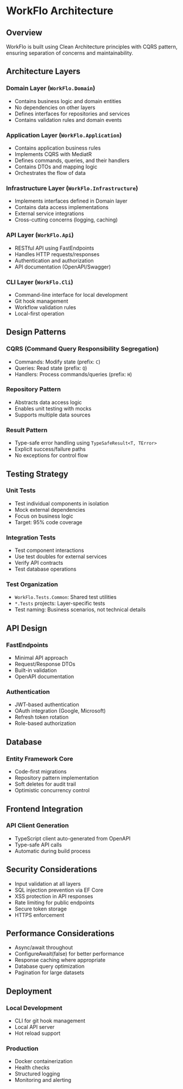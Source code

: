 # WorkFlo Architecture

## Overview

WorkFlo is built using Clean Architecture principles with CQRS pattern, ensuring separation of concerns and maintainability.

## Architecture Layers

### Domain Layer (`WorkFlo.Domain`)
- Contains business logic and domain entities
- No dependencies on other layers
- Defines interfaces for repositories and services
- Contains validation rules and domain events

### Application Layer (`WorkFlo.Application`)
- Contains application business rules
- Implements CQRS with MediatR
- Defines commands, queries, and their handlers
- Contains DTOs and mapping logic
- Orchestrates the flow of data

### Infrastructure Layer (`WorkFlo.Infrastructure`)
- Implements interfaces defined in Domain layer
- Contains data access implementations
- External service integrations
- Cross-cutting concerns (logging, caching)

### API Layer (`WorkFlo.Api`)
- RESTful API using FastEndpoints
- Handles HTTP requests/responses
- Authentication and authorization
- API documentation (OpenAPI/Swagger)

### CLI Layer (`WorkFlo.Cli`)
- Command-line interface for local development
- Git hook management
- Workflow validation rules
- Local-first operation

## Design Patterns

### CQRS (Command Query Responsibility Segregation)
- Commands: Modify state (prefix: `C`)
- Queries: Read state (prefix: `Q`)
- Handlers: Process commands/queries (prefix: `H`)

### Repository Pattern
- Abstracts data access logic
- Enables unit testing with mocks
- Supports multiple data sources

### Result Pattern
- Type-safe error handling using `TypeSafeResult<T, TError>`
- Explicit success/failure paths
- No exceptions for control flow

## Testing Strategy

### Unit Tests
- Test individual components in isolation
- Mock external dependencies
- Focus on business logic
- Target: 95% code coverage

### Integration Tests
- Test component interactions
- Use test doubles for external services
- Verify API contracts
- Test database operations

### Test Organization
- `WorkFlo.Tests.Common`: Shared test utilities
- `*.Tests` projects: Layer-specific tests
- Test naming: Business scenarios, not technical details

## API Design

### FastEndpoints
- Minimal API approach
- Request/Response DTOs
- Built-in validation
- OpenAPI documentation

### Authentication
- JWT-based authentication
- OAuth integration (Google, Microsoft)
- Refresh token rotation
- Role-based authorization

## Database

### Entity Framework Core
- Code-first migrations
- Repository pattern implementation
- Soft deletes for audit trail
- Optimistic concurrency control

## Frontend Integration

### API Client Generation
- TypeScript client auto-generated from OpenAPI
- Type-safe API calls
- Automatic during build process

## Security Considerations

- Input validation at all layers
- SQL injection prevention via EF Core
- XSS protection in API responses
- Rate limiting for public endpoints
- Secure token storage
- HTTPS enforcement

## Performance Considerations

- Async/await throughout
- ConfigureAwait(false) for better performance
- Response caching where appropriate
- Database query optimization
- Pagination for large datasets

## Deployment

### Local Development
- CLI for git hook management
- Local API server
- Hot reload support

### Production
- Docker containerization
- Health checks
- Structured logging
- Monitoring and alerting
